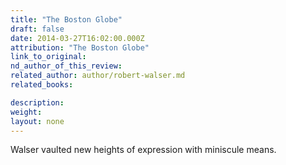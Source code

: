 ```yaml
---
title: "The Boston Globe"
draft: false
date: 2014-03-27T16:02:00.000Z
attribution: "The Boston Globe"
link_to_original:
nd_author_of_this_review:
related_author: author/robert-walser.md
related_books:

description:
weight:
layout: none
---
```

Walser vaulted new heights of expression with miniscule means.

